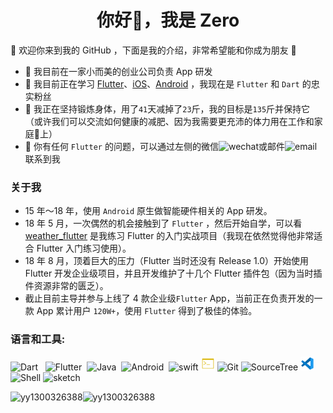 <h1 align="center">你好👋，我是 Zero</h1>

👏 欢迎你来到我的 GitHub ，下面是我的介绍，非常希望能和你成为朋友 👬

- 🔭 我目前在一家小而美的创业公司负责 App 研发
- 🌱 我目前正在学习 [Flutter](flutter.dev)、[iOS](developer.apple.com)、[Android](https://developer.android.com/) ，我现在是 `Flutter` 和 `Dart` 的忠实粉丝
- 💪 我正在坚持锻炼身体，用了`41`天减掉了`23`斤，我的目标是`135`斤并保持它（或许我们可以交流如何健康的减肥、因为我需要更充沛的体力用在工作和家庭👶上）
- 💬 你有任何 `Flutter` 的问题，可以通过左侧的微信<img src="https://www.vectorlogo.zone/logos/wechat/wechat-tile.svg" alt="wechat" width="16" height="16"/>或邮件<img src="https://www.vectorlogo.zone/logos/gmail/gmail-icon.svg" alt="email" width="16" height="16"/>联系到我

### 关于我

- 15 年～18 年，使用 `Android` 原生做智能硬件相关的  App 研发。
- 18 年 5 月，一次偶然的机会接触到了 `Flutter` ，然后开始自学，可以看 [weather_flutter](https://github.com/yy1300326388/weather_flutter) 是我练习 Flutter 的入门实战项目（我现在依然觉得他非常适合 Flutter 入门练习使用）。
- 18 年 8 月，顶着巨大的压力（Flutter 当时还没有 Release 1.0）开始使用 Flutter 开发企业级项目，并且开发维护了十几个 Flutter 插件包（因为当时插件资源非常的匮乏）。
- 截止目前主导并参与上线了 4 款企业级`Flutter` App，当前正在负责开发的一款 App 累计用户 `120W+`，使用 `Flutter` 得到了极佳的体验。

### 语言和工具:

<p>
  <img src="https://www.vectorlogo.zone/logos/dartlang/dartlang-icon.svg" alt="Dart" width="22" height="22"/> &nbsp; 
  <img src="https://www.vectorlogo.zone/logos/flutterio/flutterio-icon.svg" alt="Flutter" width="22" height="22"/>&nbsp; 
  <img src="https://www.vectorlogo.zone/logos/java/java-icon.svg" alt="Java" width="22" height="22"/>&nbsp; 
  <img src="https://www.vectorlogo.zone/logos/android/android-icon.svg" alt="Android" width="22" height="22"/>&nbsp; 
  <img src="https://www.vectorlogo.zone/logos/swift/swift-icon.svg" alt="swift" width="22" height="22"/>
  <img src="https://github.com/vscode-icons/vscode-icons/blob/master/icons/file_type_shell.svg" alt="Shell" width="22" height="22"/>
  <img src="https://www.vectorlogo.zone/logos/git-scm/git-scm-icon.svg" alt="Git" width="22" height="22"/>
  <img src="https://raw.githubusercontent.com/gilbarbara/logos/master/logos/sourcetree.svg" alt="SourceTree" width="22" height="22"/>
  <img src="https://raw.githubusercontent.com/vscode-icons/vscode-icons/master/icons/file_type_vscode.svg" alt="VSCode" width="22" height="22"/>
  <img src="https://www.vectorlogo.zone/logos/getpostman/getpostman-icon.svg" alt="Shell" width="22" height="22"/>
  <img src="https://www.vectorlogo.zone/logos/sketchapp/sketchapp-icon.svg" alt="sketch" width="22" height="22"/>
</p>

<img align="left" src="https://github-readme-stats.vercel.app/api?username=yy1300326388&show_icons=true" alt="yy1300326388" />
</p>
<img src="https://github-readme-stats.vercel.app/api/top-langs/?username=yy1300326388&layout=compact" alt="yy1300326388" />
